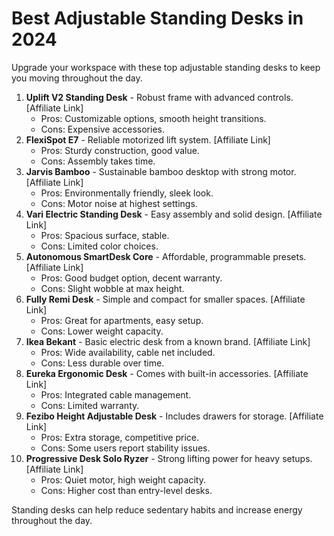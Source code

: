 # Best Adjustable Standing Desks in 2024

Upgrade your workspace with these top adjustable standing desks to keep you moving throughout the day.

1. **Uplift V2 Standing Desk** - Robust frame with advanced controls. [Affiliate Link]
   - Pros: Customizable options, smooth height transitions.
   - Cons: Expensive accessories.
2. **FlexiSpot E7** - Reliable motorized lift system. [Affiliate Link]
   - Pros: Sturdy construction, good value.
   - Cons: Assembly takes time.
3. **Jarvis Bamboo** - Sustainable bamboo desktop with strong motor. [Affiliate Link]
   - Pros: Environmentally friendly, sleek look.
   - Cons: Motor noise at highest settings.
4. **Vari Electric Standing Desk** - Easy assembly and solid design. [Affiliate Link]
   - Pros: Spacious surface, stable.
   - Cons: Limited color choices.
5. **Autonomous SmartDesk Core** - Affordable, programmable presets. [Affiliate Link]
   - Pros: Good budget option, decent warranty.
   - Cons: Slight wobble at max height.
6. **Fully Remi Desk** - Simple and compact for smaller spaces. [Affiliate Link]
   - Pros: Great for apartments, easy setup.
   - Cons: Lower weight capacity.
7. **Ikea Bekant** - Basic electric desk from a known brand. [Affiliate Link]
   - Pros: Wide availability, cable net included.
   - Cons: Less durable over time.
8. **Eureka Ergonomic Desk** - Comes with built-in accessories. [Affiliate Link]
   - Pros: Integrated cable management.
   - Cons: Limited warranty.
9. **Fezibo Height Adjustable Desk** - Includes drawers for storage. [Affiliate Link]
   - Pros: Extra storage, competitive price.
   - Cons: Some users report stability issues.
10. **Progressive Desk Solo Ryzer** - Strong lifting power for heavy setups. [Affiliate Link]
    - Pros: Quiet motor, high weight capacity.
    - Cons: Higher cost than entry-level desks.

Standing desks can help reduce sedentary habits and increase energy throughout the day.

